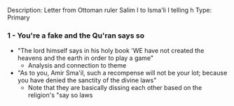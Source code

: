 Description: Letter from Ottoman ruler Salim I to Isma'li I telling h
Type: Primary 
### 1 - You're a fake and the Qu'ran says so
 - "The lord himself says in his holy book 'WE have not created the heavens and the earth in order to play a game"
	- Analysis and connection to theme
- "As to you, Amir Sma'il, such a recompense will not be your lot; because you have denied the sanctity of the divine laws"
	- Note that they are basically dissing each other based on the religion's "say so laws